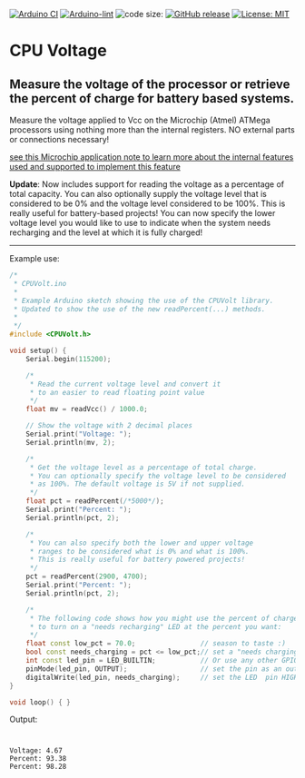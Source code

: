 [![Arduino CI](https://github.com/ripred/CPUVolt/workflows/Arduino%20CI/badge.svg)](https://github.com/marketplace/actions/arduino_ci)
[![Arduino-lint](https://github.com/ripred/CPUVolt/actions/workflows/arduino-lint.yml/badge.svg)](https://github.com/ripred/CPUVolt/actions/workflows/arduino-lint.yml)
![code size:](https://img.shields.io/github/languages/code-size/ripred/CPUVolt)
[![GitHub release](https://img.shields.io/github/release/ripred/CPUVolt.svg?maxAge=3600)](https://github.com/ripred/CPUVolt/releases)
[![License: MIT](https://img.shields.io/badge/license-MIT-green.svg)](https://github.com/ripred/CPUVolt/blob/master/LICENSE)

# CPU Voltage

## Measure the voltage of the processor or retrieve the percent of charge for battery based systems.

Measure the voltage applied to Vcc on the Microchip (Atmel) ATMega processors using nothing more than the internal registers.
NO external parts or connections necessary!

[see this Microchip application note to learn more about the internal features used and supported to implement this feature](https://ww1.microchip.com/downloads/en/Appnotes/00002447A.pdf)

**Update**: Now includes support for reading the voltage as a percentage of total capacity. 
You can also optionally supply the voltage level that is considered to be 0% and the voltage level considered to be 100%. 
This is really useful for battery-based projects! You can now specify the lower voltage level you would like to use to
indicate when the system needs recharging and the level at which it is fully charged!
___
Example use:
```cpp
/*
 * CPUVolt.ino
 *
 * Example Arduino sketch showing the use of the CPUVolt library.
 * Updated to show the use of the new readPercent(...) methods.
 *
 */
#include <CPUVolt.h>

void setup() {
    Serial.begin(115200);

    /*
     * Read the current voltage level and convert it
     * to an easier to read floating point value
     */
    float mv = readVcc() / 1000.0;

    // Show the voltage with 2 decimal places
    Serial.print("Voltage: ");
    Serial.println(mv, 2);

    /*
     * Get the voltage level as a percentage of total charge.
     * You can optionally specify the voltage level to be considered
     * as 100%. The default voltage is 5V if not supplied.
     */
    float pct = readPercent(/*5000*/);
    Serial.print("Percent: ");
    Serial.println(pct, 2);

    /*
     * You can also specify both the lower and upper voltage
     * ranges to be considered what is 0% and what is 100%.
     * This is really useful for battery powered projects!
     */
    pct = readPercent(2900, 4700);
    Serial.print("Percent: ");
    Serial.println(pct, 2);

    /*
     * The following code shows how you might use the percent of charge
     * to turn on a "needs recharging" LED at the percent you want:
     */
    float const low_pct = 70.0;                // season to taste :)
    bool const needs_charging = pct <= low_pct;// set a "needs charging" flag
    int const led_pin = LED_BUILTIN;           // Or use any other GPIO pin (besides A6 or A7)
    pinMode(led_pin, OUTPUT);                  // set the pin as an output
    digitalWrite(led_pin, needs_charging);     // set the LED  pin HIGH or LOW as needed
}

void loop() { }
```

Output:

#
```
Voltage: 4.67
Percent: 93.38
Percent: 98.28
```


